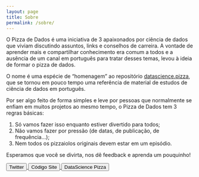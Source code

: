 ```yaml
---
layout: page
title: Sobre
permalink: /sobre/
---
```

O Pizza de Dados é uma iniciativa de 3 apaixonados por ciência de dados que viviam discutindo assuntos, links e conselhos de carreira. A vontade de aprender mais e compartilhar conhecimento era comum a todos e a ausência de um canal em português para tratar desses temas, levou à ideia de formar o pizza de dados.

O nome é uma espécie de “homenagem” ao repositório [datascience.pizza](https://github.com/leportella/datascience-pizza), que se tornou em pouco tempo uma referência de material de estudos de ciência de dados em português.

Por ser algo feito de forma simples e leve por pessoas que normalmente se enfiam em muitos projetos ao mesmo tempo, o Pizza de Dados tem 3 regras básicas:
1. Só vamos fazer isso enquanto estiver divertido para todos;
1. Não vamos fazer por pressão (de datas, de publicação, de frequência…);
1. Nem todos os pizzaiolos originais devem estar em um episódio.


Esperamos que você se divirta, nos dê feedback e aprenda um pouquinho!


<div class="row">
  <a href="https://twitter.com/pizzadedados">
    <button class="btn btn-twitter">Twitter</button>
  </a>
  
  <a href="https://github.com/jtemporal/pizzadedados">
    <button class="btn btn-site">Código Site</button>
  </a>
  
  <a href="https://github.com/leportella/datascience-pizza">
    <button class="btn btn-github">DataScience Pizza</button>
  </a>
</div>
